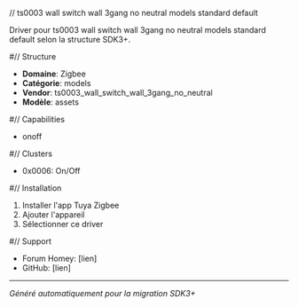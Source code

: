 // ts0003 wall switch wall 3gang no neutral models standard default

Driver pour ts0003 wall switch wall 3gang no neutral models standard default selon la structure SDK3+.

#// Structure
- **Domaine**: Zigbee
- **Catégorie**: models
- **Vendor**: ts0003_wall_switch_wall_3gang_no_neutral
- **Modèle**: assets

#// Capabilities
- onoff

#// Clusters
- 0x0006: On/Off

#// Installation
1. Installer l'app Tuya Zigbee
2. Ajouter l'appareil
3. Sélectionner ce driver

#// Support
- Forum Homey: [lien]
- GitHub: [lien]

---
*Généré automatiquement pour la migration SDK3+*